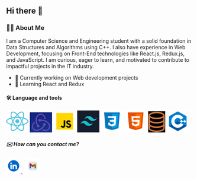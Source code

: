 ## Hi there 👋

### 👩‍💻 About Me
I am a Computer Science and Engineering student with a solid foundation in Data Structures and Algorithms using C++. I also have experience in Web Development, focusing on Front-End technologies like React.js, Redux.js, and JavaScript. I am curious, eager to learn, and motivated to contribute to impactful projects in the IT industry.

- 🔭 Currently working on Web development projects
- 🌱 Learning React and Redux

#### 🛠 Language and tools
<img src="img/react.png" alt="React Logo" width="60"> <img src="img/redux.png" alt="Redux Logo" width="60">
<img src="img/js.jpeg" alt="JAVASCRIPT Logo" width="60"> 
<img src="img/Tailwind.png" alt="TAILWIND Logo" width="60">
 <img src="img/css.jpeg" alt="CSS Logo" width="60"> 
 <img src="img/html.png" alt="HTML Logo" width="60">
  <img src="img/sql.png" alt= "SQL" width="46"> 
 <img src="img/c++.png" alt= "C++Logo" width="60"> 

  
##### ✉️ How can you contact me?

<a href="https://www.linkedin.com/in/vidhangite/">
  <img src="img/Linkedin.jpeg" alt="Linkedin" width="40" >
</a>&nbsp;
<a href="mailto:vidhangite@gmail.com">
  <img src="img/gmail.jpeg" alt="Email" width="40" >
</a>


